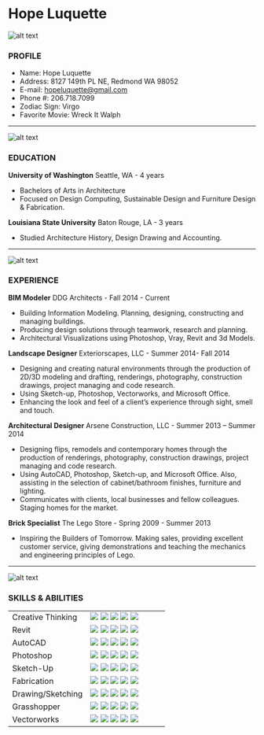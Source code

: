 # Hope Luquette

![alt text](http://static.wixstatic.com/media/2a0811_d717a10f2a1e485f97ded6ed1adddaf4.png_srz_94_94_75_22_0.50_1.20_0.00_png_srz "Logo Title Text 1")
### PROFILE
+ Name: Hope Luquette
+ Address: 8127 149th PL NE, Redmond WA 98052
+ E-mail: [hopeluquette@gmail.com](mailto:hopeluquette@gmail.com)
+ Phone #: 206.718.7099
+ Zodiac Sign: Virgo
+ Favorite Movie: Wreck It Walph

*****
![alt text](http://static.wixstatic.com/media/2a0811_27bd95612ea347a2ba68707ac09f65b3.png_srz_120_120_75_22_0.50_1.20_0.00_png_srz "Logo Title Text 1")
### EDUCATION
**University of Washington** Seattle, WA - 4 years
+ Bachelors of Arts in Architecture
+ Focused on Design Computing, Sustainable Design and Furniture Design & Fabrication.

**Louisiana State University** Baton Rouge, LA - 3 years
+ Studied Architecture History, Design Drawing and Accounting. 

*****
![alt text](http://static.wixstatic.com/media/2a0811_0960d83920a2443698f8cd39358a4f78.png_srz_115_115_75_22_0.50_1.20_0.00_png_srz "Logo Title Text 1")
### EXPERIENCE
**BIM Modeler** DDG Architects - Fall 2014 - Current
+ Building Information Modeling. Planning, designing, constructing and managing buildings.
+ Producing design solutions through teamwork, research and planning.
+ Architectural Visualizations using Photoshop, Vray, Revit and 3d Models.

**Landscape Designer** Exteriorscapes, LLC - Summer 2014- Fall 2014
+ Designing and creating natural environments through the production of 2D/3D modeling and drafting, renderings, photography, construction drawings, project managing and code research. 
+ Using Sketch-up, Photoshop, Vectorworks, and Microsoft Office. 
+ Enhancing the look and feel of a client’s experience through sight, smell and touch.

**Architectural Designer** Arsene Construction, LLC - Summer 2013 – Summer 2014
+ Designing flips, remodels and contemporary homes through the production of renderings, photography, construction drawings, project managing and code research. 
+ Using AutoCAD, Photoshop, Sketch-up, and Microsoft Office. Also, assisting in the selection of cabinet/bathroom finishes, furniture and lighting. 
+ Communicates with clients, local businesses and fellow colleagues. Staging homes for the market.

**Brick Specialist** The Lego Store - Spring 2009 - Summer 2013
+ Inspiring the Builders of Tomorrow. Making sales, providing excellent customer service, giving demonstrations and teaching the mechanics and engineering principles of Lego.

*****
![alt text](http://static.wixstatic.com/media/2a0811_ef61f8a608ab4d31a11b98ccd893ebcd.png_srz_108_108_75_22_0.50_1.20_0.00_png_srz "Logo Title Text 1")
### SKILLS & ABILITIES

<table border="0">
    <tr>
        <td width="50%" valign="center">
            Creative Thinking
        </td>
        <td width="50%" valign="top">
            <img src="http://static.wixstatic.com/media/2a0811_975eedfa25744e9aa38260e025e56797.png_srz_p_14_14_75_22_0.50_1.20_0.00_png_srz">
            <img src="http://static.wixstatic.com/media/2a0811_975eedfa25744e9aa38260e025e56797.png_srz_p_14_14_75_22_0.50_1.20_0.00_png_srz">
            <img src="http://static.wixstatic.com/media/2a0811_975eedfa25744e9aa38260e025e56797.png_srz_p_14_14_75_22_0.50_1.20_0.00_png_srz">
            <img src="http://static.wixstatic.com/media/2a0811_975eedfa25744e9aa38260e025e56797.png_srz_p_14_14_75_22_0.50_1.20_0.00_png_srz">
            <img src="http://static.wixstatic.com/media/2a0811_975eedfa25744e9aa38260e025e56797.png_srz_p_14_14_75_22_0.50_1.20_0.00_png_srz">
        </td>
    </tr>
    <tr>
        <td width="50%" valign="center">
            Revit
        </td>
        <td width="50%" valign="top">
            <img src="http://static.wixstatic.com/media/2a0811_975eedfa25744e9aa38260e025e56797.png_srz_p_14_14_75_22_0.50_1.20_0.00_png_srz">
            <img src="http://static.wixstatic.com/media/2a0811_975eedfa25744e9aa38260e025e56797.png_srz_p_14_14_75_22_0.50_1.20_0.00_png_srz">
            <img src="http://static.wixstatic.com/media/2a0811_975eedfa25744e9aa38260e025e56797.png_srz_p_14_14_75_22_0.50_1.20_0.00_png_srz">
            <img src="http://static.wixstatic.com/media/2a0811_331a23e2e68b447f8429a63f56e6fb81.png_srz_14_14_75_22_0.50_1.20_0.00_png_srz">
            <img src="http://static.wixstatic.com/media/2a0811_331a23e2e68b447f8429a63f56e6fb81.png_srz_14_14_75_22_0.50_1.20_0.00_png_srz">
        </td>
    </tr>
    <tr>
        <td width="50%" valign="center">
            AutoCAD
        </td>
        <td width="50%" valign="top">
            <img src="http://static.wixstatic.com/media/2a0811_975eedfa25744e9aa38260e025e56797.png_srz_p_14_14_75_22_0.50_1.20_0.00_png_srz">
            <img src="http://static.wixstatic.com/media/2a0811_975eedfa25744e9aa38260e025e56797.png_srz_p_14_14_75_22_0.50_1.20_0.00_png_srz">
            <img src="http://static.wixstatic.com/media/2a0811_975eedfa25744e9aa38260e025e56797.png_srz_p_14_14_75_22_0.50_1.20_0.00_png_srz">
            <img src="http://static.wixstatic.com/media/2a0811_975eedfa25744e9aa38260e025e56797.png_srz_p_14_14_75_22_0.50_1.20_0.00_png_srz">
            <img src="http://static.wixstatic.com/media/2a0811_331a23e2e68b447f8429a63f56e6fb81.png_srz_14_14_75_22_0.50_1.20_0.00_png_srz">
        </td>
    </tr>
    <tr>
        <td width="50%" valign="center">
            Photoshop
        </td>
        <td width="50%" valign="top">
            <img src="http://static.wixstatic.com/media/2a0811_975eedfa25744e9aa38260e025e56797.png_srz_p_14_14_75_22_0.50_1.20_0.00_png_srz">
            <img src="http://static.wixstatic.com/media/2a0811_975eedfa25744e9aa38260e025e56797.png_srz_p_14_14_75_22_0.50_1.20_0.00_png_srz">
            <img src="http://static.wixstatic.com/media/2a0811_975eedfa25744e9aa38260e025e56797.png_srz_p_14_14_75_22_0.50_1.20_0.00_png_srz">
            <img src="http://static.wixstatic.com/media/2a0811_975eedfa25744e9aa38260e025e56797.png_srz_p_14_14_75_22_0.50_1.20_0.00_png_srz">
            <img src="http://static.wixstatic.com/media/2a0811_331a23e2e68b447f8429a63f56e6fb81.png_srz_14_14_75_22_0.50_1.20_0.00_png_srz">
        </td>
    </tr>
    <tr>
        <td width="50%" valign="center">
            Sketch-Up
        </td>
        <td width="50%" valign="top">
            <img src="http://static.wixstatic.com/media/2a0811_975eedfa25744e9aa38260e025e56797.png_srz_p_14_14_75_22_0.50_1.20_0.00_png_srz">
            <img src="http://static.wixstatic.com/media/2a0811_975eedfa25744e9aa38260e025e56797.png_srz_p_14_14_75_22_0.50_1.20_0.00_png_srz">
            <img src="http://static.wixstatic.com/media/2a0811_975eedfa25744e9aa38260e025e56797.png_srz_p_14_14_75_22_0.50_1.20_0.00_png_srz">
            <img src="http://static.wixstatic.com/media/2a0811_975eedfa25744e9aa38260e025e56797.png_srz_p_14_14_75_22_0.50_1.20_0.00_png_srz">
            <img src="http://static.wixstatic.com/media/2a0811_331a23e2e68b447f8429a63f56e6fb81.png_srz_14_14_75_22_0.50_1.20_0.00_png_srz">
        </td>
    </tr>
    <tr>
        <td width="50%" valign="center">
            Fabrication
        </td>
        <td width="50%" valign="top">
            <img src="http://static.wixstatic.com/media/2a0811_975eedfa25744e9aa38260e025e56797.png_srz_p_14_14_75_22_0.50_1.20_0.00_png_srz">
            <img src="http://static.wixstatic.com/media/2a0811_975eedfa25744e9aa38260e025e56797.png_srz_p_14_14_75_22_0.50_1.20_0.00_png_srz">
            <img src="http://static.wixstatic.com/media/2a0811_975eedfa25744e9aa38260e025e56797.png_srz_p_14_14_75_22_0.50_1.20_0.00_png_srz">
            <img src="http://static.wixstatic.com/media/2a0811_975eedfa25744e9aa38260e025e56797.png_srz_p_14_14_75_22_0.50_1.20_0.00_png_srz">
            <img src="http://static.wixstatic.com/media/2a0811_975eedfa25744e9aa38260e025e56797.png_srz_p_14_14_75_22_0.50_1.20_0.00_png_srz">
        </td>
    </tr>
    <tr>
        <td width="50%" valign="center">
            Drawing/Sketching
        </td>
        <td width="50%" valign="top">
            <img src="http://static.wixstatic.com/media/2a0811_975eedfa25744e9aa38260e025e56797.png_srz_p_14_14_75_22_0.50_1.20_0.00_png_srz">
            <img src="http://static.wixstatic.com/media/2a0811_975eedfa25744e9aa38260e025e56797.png_srz_p_14_14_75_22_0.50_1.20_0.00_png_srz">
            <img src="http://static.wixstatic.com/media/2a0811_975eedfa25744e9aa38260e025e56797.png_srz_p_14_14_75_22_0.50_1.20_0.00_png_srz">
            <img src="http://static.wixstatic.com/media/2a0811_975eedfa25744e9aa38260e025e56797.png_srz_p_14_14_75_22_0.50_1.20_0.00_png_srz">
            <img src="http://static.wixstatic.com/media/2a0811_975eedfa25744e9aa38260e025e56797.png_srz_p_14_14_75_22_0.50_1.20_0.00_png_srz">
        </td>
    </tr>
    <tr>
        <td width="50%" valign="center">
            Grasshopper
        </td>
        <td width="50%" valign="top">
            <img src="http://static.wixstatic.com/media/2a0811_975eedfa25744e9aa38260e025e56797.png_srz_p_14_14_75_22_0.50_1.20_0.00_png_srz">
            <img src="http://static.wixstatic.com/media/2a0811_975eedfa25744e9aa38260e025e56797.png_srz_p_14_14_75_22_0.50_1.20_0.00_png_srz">
            <img src="http://static.wixstatic.com/media/2a0811_975eedfa25744e9aa38260e025e56797.png_srz_p_14_14_75_22_0.50_1.20_0.00_png_srz">
            <img src="http://static.wixstatic.com/media/2a0811_331a23e2e68b447f8429a63f56e6fb81.png_srz_14_14_75_22_0.50_1.20_0.00_png_srz">
            <img src="http://static.wixstatic.com/media/2a0811_331a23e2e68b447f8429a63f56e6fb81.png_srz_14_14_75_22_0.50_1.20_0.00_png_srz">
        </td>
    </tr>
    <tr>
        <td width="50%" valign="center">
            Vectorworks
        </td>
        <td width="50%" valign="top">
            <img src="http://static.wixstatic.com/media/2a0811_975eedfa25744e9aa38260e025e56797.png_srz_p_14_14_75_22_0.50_1.20_0.00_png_srz">
            <img src="http://static.wixstatic.com/media/2a0811_975eedfa25744e9aa38260e025e56797.png_srz_p_14_14_75_22_0.50_1.20_0.00_png_srz">
            <img src="http://static.wixstatic.com/media/2a0811_975eedfa25744e9aa38260e025e56797.png_srz_p_14_14_75_22_0.50_1.20_0.00_png_srz">
            <img src="http://static.wixstatic.com/media/2a0811_975eedfa25744e9aa38260e025e56797.png_srz_p_14_14_75_22_0.50_1.20_0.00_png_srz">
            <img src="http://static.wixstatic.com/media/2a0811_331a23e2e68b447f8429a63f56e6fb81.png_srz_14_14_75_22_0.50_1.20_0.00_png_srz">
        </td>
    </tr>
</table>


